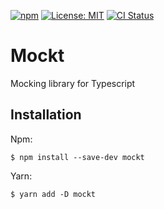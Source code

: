 [![npm](https://img.shields.io/npm/v/@nbottarini/mockt.svg)](https://www.npmjs.com/package/@nbottarini/mockt)
[![License: MIT](https://img.shields.io/badge/License-MIT-yellow.svg)](https://opensource.org/licenses/MIT)
[![CI Status](https://github.com/nbottarini/mockt/actions/workflows/main.yml/badge.svg?branch=main)](https://github.com/nbottarini/mockt/actions)

# Mockt
Mocking library for Typescript

## Installation

Npm:
```
$ npm install --save-dev mockt
```

Yarn:
```
$ yarn add -D mockt
```
